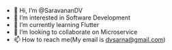 - 👋 Hi, I’m @SaravananDV
- 👀 I’m interested in Software Development
- 🌱 I’m currently learning Flutter
- 💞️ I’m looking to collaborate on Microservice
- 📫 How to reach me(My email is dvsarna@gmail.com)

<!---
SaravananDV/SaravananDV is a ✨ special ✨ repository because its `README.md` (this file) appears on your GitHub profile.
You can click the Preview link to take a look at your changes.
--->
